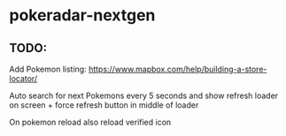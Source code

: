 # pokeradar-nextgen

## TODO:

Add Pokemon listing:
https://www.mapbox.com/help/building-a-store-locator/

Auto search for next Pokemons every 5 seconds and show refresh loader on screen + force refresh button in middle of loader

On pokemon reload also reload verified icon
